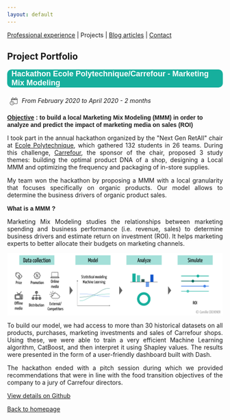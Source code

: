 ```yaml
---
layout: default
---
```


[Professional experience](./professional-experience.html) | Projects | [Blog articles](./blog-articles.html) | [Contact](mailto:cochenercamille@yahoo.fr)

## Project Portfolio

<p style="font-weight: bold; font-family: 'Yanone Kaffeesatz', sans-serif; font-size:18px; background-color : #16af9d; color: white ; padding-left: 10px; border-radius: 10px;">Hackathon Ecole Polytechnique/Carrefour - Marketing Mix Modeling</p>

<img src="assets/img/calendar.png" 
  style="vertical-align: middle ; padding: 5px" 
  width="20"> <i>From February 2020 to April 2020 - 2 months</i><br>

<span style="font-weight: bold; font-family: 'Yanone Kaffeesatz', sans-serif;"><u>Objective</u> : to build a local Marketing Mix Modeling (MMM) in order to analyze and predict the impact of marketing media on sales (ROI)</span>

<p style="text-align: justify;">I took part in the annual hackathon organized by the "Next Gen RetAIl" chair at <a  href="https://www.polytechnique.edu/">Ecole Polytechnique</a>, which gathered 132 students in 26 teams. During this challenge, <a  href="https://www.carrefour.fr/">Carrefour</a>, the sponsor of the chair, proposed 3 study themes: building the optimal product DNA of a shop, designing a Local MMM and optimizing the frequency and packaging of in-store supplies.  </p>

<p style="text-align: justify;">My team won the hackathon by proposing a MMM with a local granularity that focuses specifically on organic products. Our model allows to determine the business drivers of organic product sales. </p> 

<span style="font-weight: bold; font-family: 'Yanone Kaffeesatz', sans-serif;">What is a MMM ?</span>

<p style="text-align: justify;">Marketing Mix Modeling studies the relationships between marketing spending and business performance (i.e. revenue, sales) to determine business drivers and estimate return on investment (ROI). It helps marketing experts to better allocate their budgets on marketing channels. </p> 

<img src="assets/img/MMM.png" 
  style="vertical-align: middle" >

<p style="text-align: justify;">To build our model, we had access to more than 30 historical datasets on all products, purchases, marketing investments and sales of Carrefour shops. Using these, we were able to train a very efficient Machine Learning algorithm, CatBoost, and then interpret it using Shapley values. The results were presented in the form of a user-friendly dashboard built with Dash.  </p>

<p style="text-align: justify;">The hackathon ended with a pitch session during which we provided recommendations that were in line with the food transition objectives of the company to a jury of Carrefour directors.</p>

<a href="https://github.com/camillecochener/Hackathon-X-Carrefour-2020" rel="nofollow noopener noreferrer"> <i class="fab fa-github"></i>View details on Github</a>

[Back to homepage](./)
